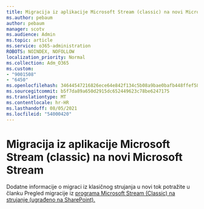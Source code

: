 ```yaml
---
title: Migracija iz aplikacije Microsoft Stream (classic) na novi Microsoft Stream
ms.author: pebaum
author: pebaum
manager: scotv
ms.audience: Admin
ms.topic: article
ms.service: o365-administration
ROBOTS: NOINDEX, NOFOLLOW
localization_priority: Normal
ms.collection: Adm_O365
ms.custom:
- "9001508"
- "6450"
ms.openlocfilehash: 34644547216826ece64e842f134c5b08a9bae0bafb448ffef589db78c3263c5a
ms.sourcegitcommit: b5f7da89a650d2915dc652449623c78be6247175
ms.translationtype: MT
ms.contentlocale: hr-HR
ms.lasthandoff: 08/05/2021
ms.locfileid: "54000420"
---
```

# <a name="migrate-from-microsoft-stream-classic-to-the-new-microsoft-stream"></a>Migracija iz aplikacije Microsoft Stream (classic) na novi Microsoft Stream

Dodatne informacije o migraci iz klasičnog strujanja u novi tok potražite u članku Pregled migracije iz [programa Microsoft Stream (Classic) na strujanje (ugrađeno na SharePoint).](/stream/streamnew/stream-classic-to-new-migration-overview)